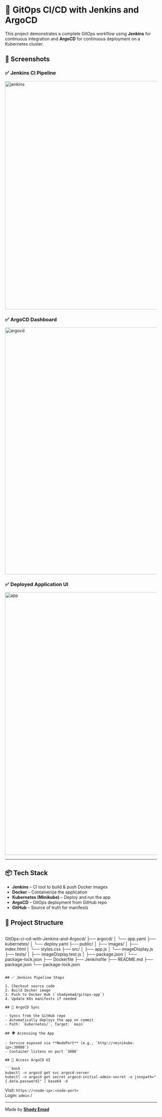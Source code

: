 # 🚀 GitOps CI/CD with Jenkins and ArgoCD

This project demonstrates a complete GitOps workflow using **Jenkins** for continuous integration and **ArgoCD** for continuous deployment on a Kubernetes cluster.

## 📸 Screenshots

### ✅ Jenkins CI Pipeline

<img width="1668" height="754" alt="jenkins" src="https://github.com/user-attachments/assets/4d51f399-daef-4879-9b34-b7cb2aa33307" />

### ✅ ArgoCD Dashboard

<img width="1920" height="815" alt="argocd" src="https://github.com/user-attachments/assets/7417d189-94d6-46a5-977a-921c859e1cf1" />

### ✅ Deployed Application UI

<img width="1857" height="867" alt="app" src="https://github.com/user-attachments/assets/21d3ffa2-99e1-493d-baf1-fedf51f38fc2" />

---

## 📦 Tech Stack

- **Jenkins** – CI tool to build & push Docker images  
- **Docker** – Containerize the application  
- **Kubernetes (Minikube)** – Deploy and run the app  
- **ArgoCD** – GitOps deployment from GitHub repo  
- **GitHub** – Source of truth for manifests

## 📁 Project Structure

```
```

GitOps-ci-cd-with-Jenkins-and-Argocd/
├── argocd/
│   └── app.yaml
├── kubernetes/
│   └── deploy.yaml
├── public/
│   ├── images/
│   ├── index.html
│   └── styles.css
├── src/
│   ├── app.js
│   └── imageDisplay.js
├── tests/
│   ├── imageDisplay.test.js
│   ├── package.json
│   └── package-lock.json
├── Dockerfile
├── Jenkinsfile
├── README.md
├── package.json
└── package-lock.json
```

## ✅ Jenkins Pipeline Steps

1. Checkout source code  
2. Build Docker image  
3. Push to Docker Hub (`shadyemad/gitops-app`)  
4. Update K8s manifests if needed

## 🚀 ArgoCD Sync

- Syncs from the GitHub repo  
- Automatically deploys the app on commit  
- Path: `kubernetes/`, Target: `main`

## 🌍 Accessing the App

- Service exposed via **NodePort** (e.g., `http://<minikube-ip>:30080`)  
- Container listens on port `3000`

## 🔐 Access ArgoCD UI

```bash
kubectl -n argocd get svc argocd-server
kubectl -n argocd get secret argocd-initial-admin-secret -o jsonpath="{.data.password}" | base64 -d
```

Visit: `https://<node-ip>:<node-port>`  
Login: `admin` / <decoded password>

---

Made by [**Shady Emad**](https://github.com/shadyemad2)

